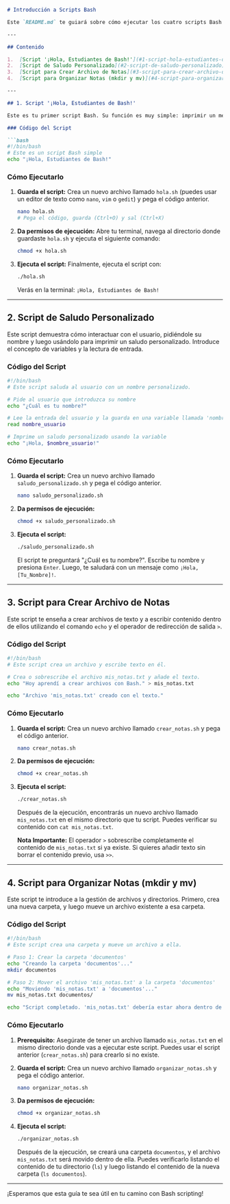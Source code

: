 ```markdown
# Introducción a Scripts Bash

Este `README.md` te guiará sobre cómo ejecutar los cuatro scripts Bash que hemos creado, explicándolos de forma estructurada para facilitar tu aprendizaje en scripting Bash.

---

## Contenido

1.  [Script '¡Hola, Estudiantes de Bash!'](#1-script-hola-estudiantes-de-bash)
2.  [Script de Saludo Personalizado](#2-script-de-saludo-personalizado)
3.  [Script para Crear Archivo de Notas](#3-script-para-crear-archivo-de-notas)
4.  [Script para Organizar Notas (mkdir y mv)](#4-script-para-organizar-notas-mkdir-y-mv)

---

## 1. Script '¡Hola, Estudiantes de Bash!'

Este es tu primer script Bash. Su función es muy simple: imprimir un mensaje de bienvenida en la terminal.

### Código del Script

```bash
#!/bin/bash
# Este es un script Bash simple
echo "¡Hola, Estudiantes de Bash!"
```

### Cómo Ejecutarlo

1.  **Guarda el script:**
    Crea un nuevo archivo llamado `hola.sh` (puedes usar un editor de texto como `nano`, `vim` o `gedit`) y pega el código anterior.

    ```bash
    nano hola.sh
    # Pega el código, guarda (Ctrl+O) y sal (Ctrl+X)
    ```

2.  **Da permisos de ejecución:**
    Abre tu terminal, navega al directorio donde guardaste `hola.sh` y ejecuta el siguiente comando:

    ```bash
    chmod +x hola.sh
    ```

3.  **Ejecuta el script:**
    Finalmente, ejecuta el script con:

    ```bash
    ./hola.sh
    ```

    Verás en la terminal: `¡Hola, Estudiantes de Bash!`

---

## 2. Script de Saludo Personalizado

Este script demuestra cómo interactuar con el usuario, pidiéndole su nombre y luego usándolo para imprimir un saludo personalizado. Introduce el concepto de variables y la lectura de entrada.

### Código del Script

```bash
#!/bin/bash
# Este script saluda al usuario con un nombre personalizado.

# Pide al usuario que introduzca su nombre
echo "¿Cuál es tu nombre?"

# Lee la entrada del usuario y la guarda en una variable llamada 'nombre_usuario'
read nombre_usuario

# Imprime un saludo personalizado usando la variable
echo "¡Hola, $nombre_usuario!"
```

### Cómo Ejecutarlo

1.  **Guarda el script:**
    Crea un nuevo archivo llamado `saludo_personalizado.sh` y pega el código anterior.

    ```bash
    nano saludo_personalizado.sh
    ```

2.  **Da permisos de ejecución:**

    ```bash
    chmod +x saludo_personalizado.sh
    ```

3.  **Ejecuta el script:**

    ```bash
    ./saludo_personalizado.sh
    ```

    El script te preguntará "¿Cuál es tu nombre?". Escribe tu nombre y presiona `Enter`. Luego, te saludará con un mensaje como `¡Hola, [Tu_Nombre]!`.

---

## 3. Script para Crear Archivo de Notas

Este script te enseña a crear archivos de texto y a escribir contenido dentro de ellos utilizando el comando `echo` y el operador de redirección de salida `>`.

### Código del Script

```bash
#!/bin/bash
# Este script crea un archivo y escribe texto en él.

# Crea o sobrescribe el archivo mis_notas.txt y añade el texto.
echo "Hoy aprendí a crear archivos con Bash." > mis_notas.txt

echo "Archivo 'mis_notas.txt' creado con el texto."
```

### Cómo Ejecutarlo

1.  **Guarda el script:**
    Crea un nuevo archivo llamado `crear_notas.sh` y pega el código anterior.

    ```bash
    nano crear_notas.sh
    ```

2.  **Da permisos de ejecución:**

    ```bash
    chmod +x crear_notas.sh
    ```

3.  **Ejecuta el script:**

    ```bash
    ./crear_notas.sh
    ```

    Después de la ejecución, encontrarás un nuevo archivo llamado `mis_notas.txt` en el mismo directorio que tu script. Puedes verificar su contenido con `cat mis_notas.txt`.

    **Nota Importante:** El operador `>` sobrescribe completamente el contenido de `mis_notas.txt` si ya existe. Si quieres añadir texto sin borrar el contenido previo, usa `>>`.

---

## 4. Script para Organizar Notas (mkdir y mv)

Este script te introduce a la gestión de archivos y directorios. Primero, crea una nueva carpeta, y luego mueve un archivo existente a esa carpeta.

### Código del Script

```bash
#!/bin/bash
# Este script crea una carpeta y mueve un archivo a ella.

# Paso 1: Crear la carpeta 'documentos'
echo "Creando la carpeta 'documentos'..."
mkdir documentos

# Paso 2: Mover el archivo 'mis_notas.txt' a la carpeta 'documentos'
echo "Moviendo 'mis_notas.txt' a 'documentos'..."
mv mis_notas.txt documentos/

echo "Script completado. 'mis_notas.txt' debería estar ahora dentro de 'documentos'."
```

### Cómo Ejecutarlo

1.  **Prerequisito:**
    Asegúrate de tener un archivo llamado `mis_notas.txt` en el mismo directorio donde vas a ejecutar este script. Puedes usar el script anterior (`crear_notas.sh`) para crearlo si no existe.

2.  **Guarda el script:**
    Crea un nuevo archivo llamado `organizar_notas.sh` y pega el código anterior.

    ```bash
    nano organizar_notas.sh
    ```

3.  **Da permisos de ejecución:**

    ```bash
    chmod +x organizar_notas.sh
    ```

4.  **Ejecuta el script:**

    ```bash
    ./organizar_notas.sh
    ```

    Después de la ejecución, se creará una carpeta `documentos`, y el archivo `mis_notas.txt` será movido dentro de ella. Puedes verificarlo listando el contenido de tu directorio (`ls`) y luego listando el contenido de la nueva carpeta (`ls documentos`).

---

¡Esperamos que esta guía te sea útil en tu camino con Bash scripting!
```